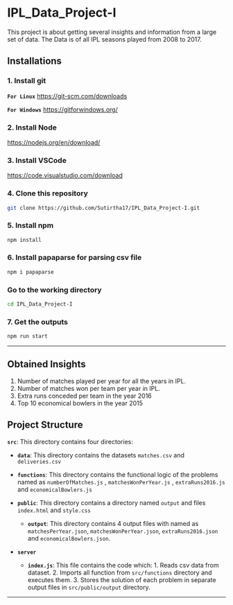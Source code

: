 # IPL_Data_Project-I

This project is about getting several insights and information from a large set of data. The Data is of all IPL seasons played from 2008 to 2017.

## Installations

### 1. Install git

**`For Linux`** <https://git-scm.com/downloads>

**`For Windows`** <https://gitforwindows.org/>

### 2. Install Node

<https://nodejs.org/en/download/>

### 3. Install VSCode

<https://code.visualstudio.com/download>

### 4. Clone this repository

```sh
git clone https://github.com/Sutirtha17/IPL_Data_Project-I.git
```

### 5. Install npm

```sh
npm install
```

### 6. Install papaparse for parsing csv file

```sh
npm i papaparse
```

### Go to the working directory

```sh
cd IPL_Data_Project-I
```

### 7. Get the outputs

```sh
npm run start
```

---

## Obtained Insights

1. Number of matches played per year for all the years in IPL.
2. Number of matches won per team per year in IPL.
3. Extra runs conceded per team in the year 2016
4. Top 10 economical bowlers in the year 2015

## Project Structure

**`src`**: This directory contains four directories:

- **`data`**: This directory contains the datasets `matches.csv` and `deliveries.csv`

- **`functions`**: This directory contains the functional logic of the problems named as `numberOfMatches.js` , `matchesWonPerYear.js` , `extraRuns2016.js` and `economicalBowlers.js`

- **`public`**: This directory contains a directory named `output` and files `index.html` and `style.css`

  - **`output`**: This directory contains 4 output files with named as `matchesPerYear.json`, `matchesWonPerYear.json`, `extraRuns2016.json` and `economicalBowlers.json`.

- **`server`**

  - **`index.js`**: This file contains the code which: 1. Reads csv data from dataset. 2. Imports all function from `src/functions` directory and executes them. 3. Stores the solution of each problem in separate output files in `src/public/output` directory.

---
